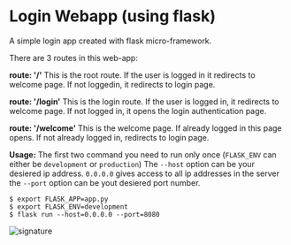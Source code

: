 # Login Webapp (using flask)
A simple login app created with flask micro-framework.

There are 3 routes in this web-app:

**route: '/'**
This is the root route. If the user is logged in it redirects to welcome page. If not loggedin, it redirects to login page.

**route: '/login'**
This is the login route. If the user is logged in, it redirects to welcome page. If not logged in, it opens the login authentication page.

**route: '/welcome'**
This is the welcome page. If already logged in this page opens. If not already logged in, redirects to login page.


**Usage:**
The first two command you need to run only once (`FLASK_ENV` can either be `development` or `production`)
The `--host` option can be your desiered ip address. `0.0.0.0` gives access to all ip addresses in the server
the `--port` option can be yout desiered port number.

```
$ export FLASK_APP=app.py
$ export FLASK_ENV=development
$ flask run --host=0.0.0.0 --port=8080
```

![signature](http://swastiknath.surge.sh/img/swastik-signature.png)
